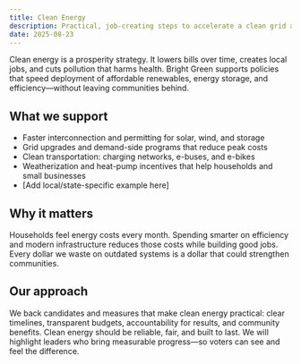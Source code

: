 ```yaml
---
title: Clean Energy
description: Practical, job-creating steps to accelerate a clean grid and transportation.
date: 2025-08-23
---
```


Clean energy is a prosperity strategy. It lowers bills over time, creates local jobs, and cuts pollution that harms health. Bright Green supports policies that speed deployment of affordable renewables, energy storage, and efficiency—without leaving communities behind.

## What we support
- Faster interconnection and permitting for solar, wind, and storage
- Grid upgrades and demand-side programs that reduce peak costs
- Clean transportation: charging networks, e-buses, and e-bikes
- Weatherization and heat-pump incentives that help households and small businesses
- [Add local/state-specific example here]

## Why it matters
Households feel energy costs every month. Spending smarter on efficiency and modern infrastructure reduces those costs while building good jobs. Every dollar we waste on outdated systems is a dollar that could strengthen communities.

## Our approach
We back candidates and measures that make clean energy practical: clear timelines, transparent budgets, accountability for results, and community benefits. Clean energy should be reliable, fair, and built to last. We will highlight leaders who bring measurable progress—so voters can see and feel the difference.
